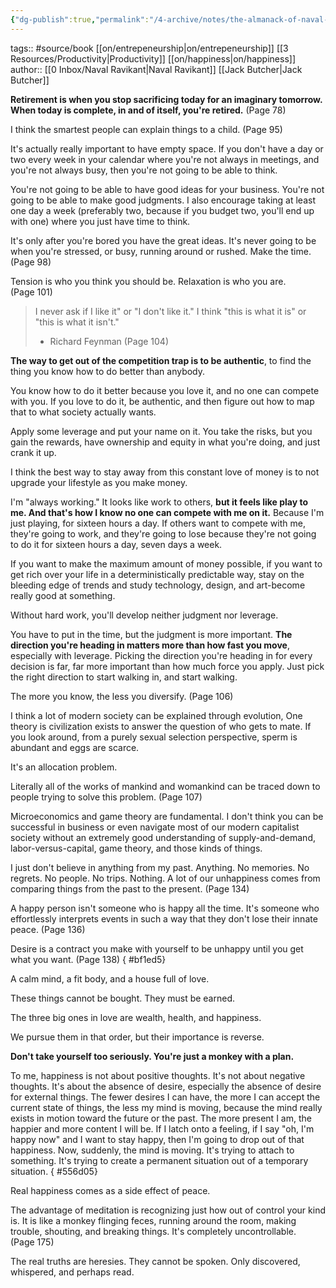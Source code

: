 ```yaml
---
{"dg-publish":true,"permalink":"/4-archive/notes/the-almanack-of-naval-ravikant/"}
---
```


tags:: #source/book [[on/entrepeneurship\|on/entrepeneurship]] [[3 Resources/Productivity\|Productivity]] [[on/happiness\|on/happiness]] 
author:: [[0 Inbox/Naval Ravikant\|Naval Ravikant]] [[Jack Butcher\|Jack Butcher]]

**Retirement is when you stop sacrificing today for an imaginary tomorrow. When today is complete, in and of itself, you're retired.** (Page 78)

I think the smartest people can explain things to a child. (Page 95)

It's actually really important to have empty space. If you don't have a day or two every week in your calendar where you're not always in meetings, and you're not always busy, then you're not going to be able to think.

You're not going to be able to have good ideas for your business. You're not going to be able to make good judgments. I also encourage taking at least one day a week (preferably two, because if you budget two, you'll end up with one) where you just have time to think.

It's only after you're bored you have the great ideas. It's never going to be when you're stressed, or busy, running around or rushed. Make the time. (Page 98)

Tension is who you think you should be. Relaxation is who you are. (Page 101)

> I never ask if I like it" or "I don't like it." I think "this is what it is" or "this is what it isn't."
> - Richard Feynman (Page 104)


**The way to get out of the competition trap is to be authentic**, to find the thing you know how to do better than anybody.

You know how to do it better because you love it, and no one can compete with you. If you love to do it, be authentic, and then figure out how to map that to what society actually wants.

Apply some leverage and put your name on it. You take the risks, but you gain the rewards, have ownership and equity in what you're doing, and just crank it up.


I think the best way to stay away from this constant love of money is to not upgrade your lifestyle as you make money.


I'm "always working." It looks like work to others, **but it feels like play to me. And that's how I know no one can compete with me on it.** Because I'm just playing, for sixteen hours a day. If others want to compete with me, they're going to work, and they're going to lose because they're not going to do it for sixteen hours a day, seven days a week.


If you want to make the maximum amount of money possible, if you want to get rich over your life in a deterministically predictable way, stay on the bleeding edge of trends and study technology, design, and art-become really good at something.


Without hard work, you'll develop neither judgment nor leverage.

You have to put in the time, but the judgment is more important. **The direction you're heading in matters more than how fast you move**, especially with leverage. Picking the direction you're heading in for every decision is far, far more important than how much force you apply. Just pick the right direction to start walking in, and start walking.

The more you know, the less you diversify. (Page 106)

I think a lot of modern society can be explained through evolution, One theory is civilization exists to answer the question of who gets to mate. If you look around, from a purely sexual selection perspective, sperm is abundant and eggs are scarce.

It's an allocation problem.

Literally all of the works of mankind and womankind can be traced down to people trying to solve this problem. (Page 107)


Microeconomics and game theory are fundamental. I don't think you can be successful in business or even navigate most of our modern capitalist society without an extremely good understanding of supply-and-demand, labor-versus-capital, game theory, and those kinds of things.


I just don't believe in anything from my past. Anything. No memories. No regrets. No people. No trips. Nothing. A lot of our unhappiness comes from comparing things from the past to the present. (Page 134)


A happy person isn't someone who is happy all the time. It's someone who effortlessly interprets events in such a way that they don't lose their innate peace. (Page 136)


Desire is a contract you make with yourself to be unhappy until you get what you want. (Page 138)
{ #bf1ed5}


A calm mind, a fit body, and a house full of love.

These things cannot be bought.
They must be earned.


The three big ones in love are wealth, health, and happiness.

We pursue them in that order, but their importance is reverse.


**Don't take yourself too seriously. You're just a monkey with a plan.**


To me, happiness is not about positive thoughts. It's not about negative thoughts. It's about the absence of desire, especially the absence of desire for external things. The fewer desires I can have, the more I can accept the current state of things, the less my mind is moving, because the mind really exists in motion toward the future or the past. The more present I am, the happier and more content I will be. If I latch onto a feeling, if I say "oh, I'm happy now" and I want to stay happy, then I'm going to drop out of that happiness. Now, suddenly, the mind is moving. It's trying to attach to something. It's trying to create a permanent situation out of a temporary situation.
{ #556d05}


Real happiness comes as a side effect of peace.

The advantage of meditation is recognizing just how out of control your kind is. It is like a monkey flinging feces, running around the room, making trouble, shouting, and breaking things. It's completely uncontrollable. (Page 175)


The real truths are heresies. They cannot be spoken. Only discovered, whispered, and perhaps read.


